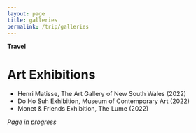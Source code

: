```yaml
---
layout: page
title: galleries
permalink: /trip/galleries
---
```


<b>Travel</b>

<h1>Art Exhibitions</h1>

- Henri Matisse, The Art Gallery of New South Wales (2022)
- Do Ho Suh Exhibition, Museum of Contemporary Art (2022)
- Monet & Friends Exhibition, The Lume (2022)


<i>Page in progress</i>

<style>
  .wrapper {
    max-width: 58em;
  }
</style>